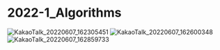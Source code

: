 # 2022-1_Algorithms
![KakaoTalk_20220607_162305451](https://user-images.githubusercontent.com/62137001/172322661-90c7e76d-9a22-4a9d-9bd7-451c03cafb7b.png)
![KakaoTalk_20220607_162600348](https://user-images.githubusercontent.com/62137001/172322831-b62cde22-6e9b-478b-931f-39a124d75020.png)
![KakaoTalk_20220607_162859733](https://user-images.githubusercontent.com/62137001/172322863-ab74d22a-2c81-45f4-840d-9ea989b96a65.png)
